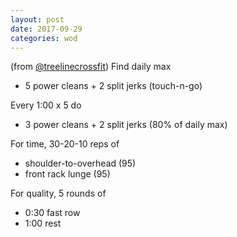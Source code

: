 ```yaml
---
layout: post
date: 2017-09-29
categories: wod
---
```


<!--
**Chris - <span></span>**
-->

(from [@treelinecrossfit](http://www.treelinecrossfit.com)) Find daily max
- 5 power cleans + 2 split jerks (touch-n-go)

Every 1:00 x 5 do
- 3 power cleans + 2 split jerks (80% of daily max)

For time, 30-20-10 reps of
- shoulder-to-overhead (95)
- front rack lunge (95)

For quality, 5 rounds of
- 0:30 fast row
- 1:00 rest
